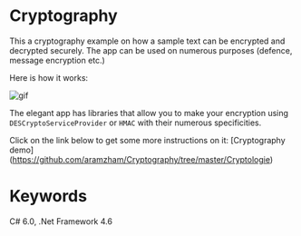 # Cryptography

This a cryptography example on how a sample text can be encrypted and decrypted securely.
The app can be used on numerous purposes (defence, message encryption etc.)

Here is how it works:

![gif](https://cloud.githubusercontent.com/assets/25085025/22220561/9764ef04-e1c8-11e6-99ca-b165e8e67582.gif)

The elegant app has libraries that allow you to make your encryption using `DESCryptoServiceProvider` or `HMAC` with their numerous specificities.

Click on the link below to get some more instructions on it:
[Cryptography demo] (https://github.com/aramzham/Cryptography/tree/master/Cryptologie)

# Keywords
C# 6.0, .Net Framework 4.6
